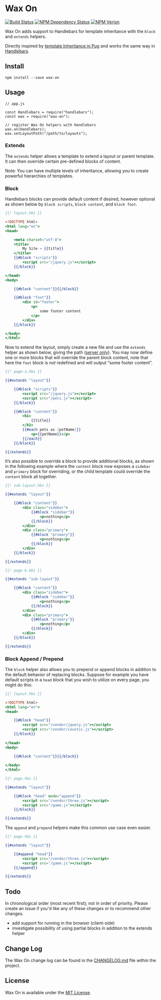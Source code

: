 # Wax On

[![Build Status](https://travis-ci.org/keithws/wax-on.svg?branch=master)](https://travis-ci.org/keithws/wax-on) [![NPM Dependency Status](https://david-dm.org/keithws/wax-on.svg)](https://david-dm.org/keithws/wax-on) [![NPM Verion](https://img.shields.io/npm/v/wax-on.svg)](https://www.npmjs.com/package/wax-on)

Wax On adds support to Handlebars for template inheritance with the `block` and `extends` helpers.

Directly inspired by [template Inheritance in Pug][1] and works the same way in [Handlebars][2].

## Install

```shell
npm install --save wax-on
```

## Usage

```node
// app.js

const Handlebars = require("handlebars");
const wax = require("wax-on");

// register Wax On helpers with Handlebars
wax.on(Handlebars);
wax.setLayoutPath("/path/to/layouts");
```

### Extends

The `extends` helper allows a template to extend a layout or parent template. It can then override certain pre-defined blocks of content.

Note: You can have multiple levels of inheritance, allowing you to create powerful hierarchies of templates.

### Block

Handlebars blocks can provide default content if desired, however optional as shown below by `block scripts`, `block content`, and `block foot`.

```handlebars
{{! layout.hbs }}

<!DOCTYPE html>
<html lang="en">
<head>

	<meta charset="utf-8">
	<title>
		My Site — {{title}}
	</title>
	{{#block "scripts"}}
		<script src="/jquery.js"></script>
	{{/block}}

</head>
<body>

	{{#block "content"}}{{/block}}

	{{#block "foot"}}
		<div id="footer">
			<p>
				some footer content
			</p>
		</div>
	{{/block}}

</body>
</html>
```

Now to extend the layout, simply create a new file and use the `extends` helper as shown below, giving the path ([server only][4]). You may now define one or more blocks that will override the parent block content, note that here the `foot` block is _not_ redefined and will output “some footer content”.

```handlebars
{{! page-a.hbs }}

{{#extends "layout"}}

	{{#block "scripts"}}
		<script src="/jquery.js"></script>
		<script src="/pets.js"></script>
	{{/block}}

	{{#block "content"}}
		<h1>
			{{title}}
		</h1>
		{{#each pets as |petName|}}
			<p>{{petName}}</p>
		{{/each}}
	{{/block}}

{{/extends}}
```

It’s also possible to override a block to provide additional blocks, as shown in the following example where the `content` block now exposes a `sidebar` and `primary` block for overriding, or the child template could override the `content` block all together.

```handlebars
{{! sub-layout.hbs }}

{{#extends "layout"}}

	{{#block "content"}}
		<div class="sidebar">
			{{#block "sidebar"}}
				<p>nothing</p>
			{{/block}}
		</div>
		<div class="primary">
			{{#block "primary"}}
				<p>nothing</p>
			{{/block}}
		</div>
	{{/block}}

{{/extends}}
```

```handlebars
{{! page-b.hbs }}

{{#extends "sub-layout"}}

	{{#block "content"}}
		<div class="sidebar">
			{{#block "sidebar"}}
				<p>nothing</p>
			{{/block}}
		</div>
		<div class="primary">
			{{#block "primary"}}
				<p>nothing</p>
			{{/block}}
		</div>
	{{/block}}

{{/extends}}
```

### Block Append / Prepend

The `block` helper also allows you to prepend or append blocks in addition to the default behavior of replacing blocks. Suppose for example you have default scripts in a `head` block that you wish to utilize on every page, you might do this:

```handlebars
{{! layout.hbs }}

<!DOCTYPE html>
<html lang="en">
<head>

	{{#block "head"}}
		<script src="/vendor/jquery.js"></script>
		<script src="/vendor/caustic.js"></script>
	{{/block}}
	
</head>
<body>

	{{#block "content"}}{{/block}}
	
</body>
</html>
```

```handlebars
{{! page.hbs }}

{{#extends "layout"}}

	{{#block "head" mode="append"}}
		<script src="/vendor/three.js"></script>
		<script src="/game.js"></script>
	{{/block}}

{{/extends}}
```

The `append` and `prepend` helpers make this common use case even easier.

```handlebars
{{! page.hbs }}

{{#extends "layout"}}

	{{#append "head"}}
		<script src="/vendor/three.js"></script>
		<script src="/game.js"></script>
	{{/append}}

{{/extends}}
```

## Todo

In chronological order (most recent first); not in order of priority. Please create an issue if you'd like any of these changes or to recommend other changes.

* add support for running in the browser (client-side)
* investigate possibility of using partial blocks in addition to the extends helper

## Change Log

The Wax On change log can be found in the [CHANGELOG.md][5] file within the project.

## License

Wax On is available under the [MIT License][3].

[1]: https://pugjs.org/language/inheritance.html
[2]: http://handlebarsjs.com
[3]: https://github.com/keithws/wax-on/blob/master/LICENSE
[4]: https://github.com/keithws/wax-on#todo
[5]: https://github.com/keithws/wax-on/blob/master/CHANGELOG.md
